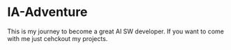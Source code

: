 # IA-Adventure
This is my journey to become a great AI SW developer. If you want to come with me just cehckout my projects.
